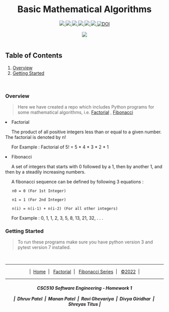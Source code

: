 <h1 align="center">
  Basic Mathematical Algorithms
</h1>

<div align="center">
 
  <a href="https://github.com/divyagiridhar/CSC-510-Group-25">
    <img src="https://img.shields.io/github/repo-size/divyagiridhar/CSC-510-Group-25?color=brightgreen">
  </a>
  <a href="https://github.com/divyagiridhar/CSC-510-Group-25">
    <img src="https://img.shields.io/github/search/divyagiridhar/CSC-510-Group-25/goto">
  </a>
  <a href="https://github.com/divyagiridhar/CSC-510-Group-25/actions/workflows/python-app.yml">
    <img src="https://github.com/divyagiridhar/CSC-510-Group-25/actions/workflows/python-app.yml/badge.svg">
  </a>
  <a href="https://github.com/divyagiridhar/CSC-510-Group-25/blob/main/LICENSE">
    <img src="https://img.shields.io/github/license/divyagiridhar/CSC-510-Group-25">
  </a>
  <a href="https://github.com/divyagiridhar/CSC-510-Group-25/graphs/commit-activity">
    <img src="https://img.shields.io/github/commit-activity/m/divyagiridhar/CSC-510-Group-25?color=blueviolet">
  </a>
  <a href="https://github.com/divyagiridhar/CSC-510-Group-25/graphs/contributors">
    <img src="https://img.shields.io/github/contributors/divyagiridhar/CSC-510-Group-25?color=important">
  </a>
  <a href="https://doi.org/10.5281/zenodo.7038944">
    <img src="https://zenodo.org/badge/DOI/10.5281/zenodo.7038944.svg" alt="DOI">
  </a>
  
</div>

<br>

<div align="center">
  <img src="https://miro.medium.com/max/800/1*2_Xc-fL_3zWlq21zmhK9rg.jpeg">
</div>

<br>

<h2>
  Table of Contents
</h2>

<ol>
  <li>
    <a href="#Overview"> Overview </a>
  </li>
  
  <li>
    <a href="#gs"> Getting Started </a>
  </li>
</ol>

  <br>

<h3>
  <p id="Overview"> Overview </p>
</h3>

> Here we have created a repo which includes Python programs for some mathematical algorithms, i.e. <a href="/data/FACTORIAL.md">Factorial</a> , <a href="/data/FIBONACCI.md"> Fibonacci </a> 

<li>
  Factorial
</li>

 <p> &nbsp;&nbsp;&nbsp;&nbsp; The product of all positive integers less than or equal to a given number. The factorial is denoted by n! </p>

 &nbsp;&nbsp;&nbsp;&nbsp; For Example : 
  Factorial of 5! = 5 * 4 * 3 * 2 * 1 

<li>
  Fibonacci
</li>

 <p> &nbsp;&nbsp;&nbsp;&nbsp; A set of integers that starts with 0 followed by a 1, then by another 1, and then by a steadily increasing numbers. 
     
 <p>&nbsp;&nbsp;&nbsp;&nbsp; A fibonacci sequence can be defined by following 3 equations : </p>
     
     
       n0 = 0 (For 1st Integer)
  
       n1 = 1 (For 2nd Integer)
       
       n(i) = n(i-1) + n(i-2) (For all other integers)
     
</p>

  
&nbsp;&nbsp;&nbsp;&nbsp; For Example : 0, 1, 1, 2, 3, 5, 8, 13, 21, 32, . . .

<h3>
  <p id="gs"> Getting Started </p>
  
</h3>

> To run these programs make sure you have python version 3 and pytest version 7 installed.


<br>

<hr>
<p align="center">
  | &nbsp;<a href="/README.md">Home</a> &nbsp;|&nbsp;
  &nbsp;<a href="/data/FACTORIAL.md">Factorial</a> &nbsp;|&nbsp;
  &nbsp;<a href="/data/FIBONACCI.md">Fibonacci Series</a> &nbsp;|&nbsp;
  &nbsp;<a href="/LICENSE">&copy;2022</a> &nbsp;|
</p>

<hr>
<p>
  <h5 align="center"> CSC510 Software Engineering - Homework 1
  <br><br>
  | &nbsp;Dhruv Patel &nbsp;|&nbsp; Manan Patel &nbsp;|&nbsp; Ravi Ghevariya &nbsp;|&nbsp; Divya Giridhar &nbsp;|&nbsp; Shreyas Titus |
  </h5>
</p>
